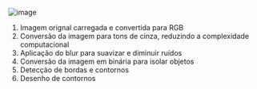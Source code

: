 ![image](https://github.com/user-attachments/assets/4bd100dc-67ce-40d4-8578-816d4f621080)
1. Imagem orignal carregada e convertida para RGB
2. Conversão da imagem para tons de cinza, reduzindo a complexidade computacional
3. Aplicação do blur para suavizar e diminuir ruídos
4. Conversão da imagem em binária para isolar objetos
5. Detecção de bordas e contornos
6. Desenho de contornos
